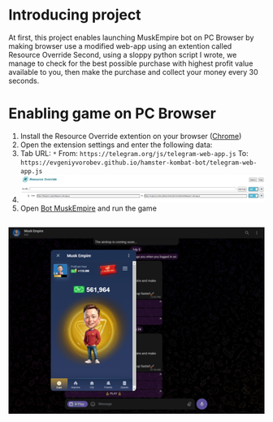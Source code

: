 # Introducing project
At first, this project enables launching MuskEmpire bot on PC Browser by making browser use a modified web-app using an extention called Resource Override
Second, using a sloppy python script I wrote, we manage to check for the best possible purchase with highest profit value available to you, then make the purchase and collect your money every 30 seconds.

# Enabling game on PC Browser
1. Install the Resource Override extention on your browser ([Chrome](https://chromewebstore.google.com/detail/resource-override/pkoacgokdfckfpndoffpifphamojphii))
2. Open the extension settings and enter the following data:
3. Tab URL: `*` From: `https://telegram.org/js/telegram-web-app.js` To: `https://evgeniyvorobev.github.io/hamster-kombat-bot/telegram-web-app.js`
4. ![Extension settings](settings.png)
5. Open [Bot MuskEmpire](https://web.telegram.org/k/#?tgaddr=tg%3A%2F%2Fresolve%3Fdomain%3Dmuskempire_bot%26appname%3Dgame%26startapp%3Dhero521693536) and run the game
## ![Result](result.png)
